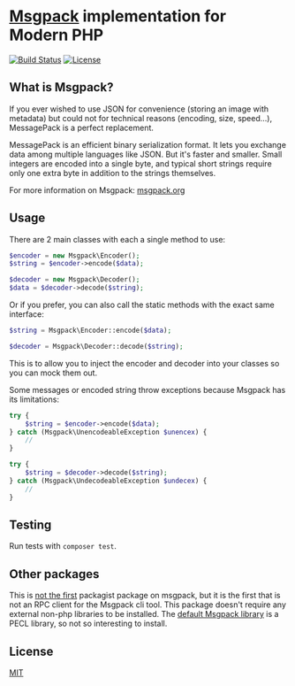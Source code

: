 # [Msgpack](http://msgpack.org/) implementation for Modern PHP
[![Build Status](http://img.shields.io/travis/hannesvdvreken/msgpack.svg?style=flat-square)](https://travis-ci.org/hannesvdvreken/msgpack)
[![License](http://img.shields.io/packagist/l/hannesvdvreken/msgpack.svg?style=flat-square)](#license)

## What is Msgpack?

If you ever wished to use JSON for convenience (storing an image with metadata)
but could not for technical reasons (encoding, size, speed...), MessagePack is a perfect replacement.

MessagePack is an efficient binary serialization format.
It lets you exchange data among multiple languages like JSON.
But it's faster and smaller.
Small integers are encoded into a single byte,
and typical short strings require only one extra byte in addition to the strings themselves.

For more information on Msgpack: [msgpack.org](http://msgpack.org/)

## Usage

There are 2 main classes with each a single method to use:

```php
$encoder = new Msgpack\Encoder();
$string = $encoder->encode($data);

$decoder = new Msgpack\Decoder();
$data = $decoder->decode($string);
```

Or if you prefer, you can also call the static methods with the exact same interface:

```php
$string = Msgpack\Encoder::encode($data);

$decoder = Msgpack\Decoder::decode($string);
```

This is to allow you to inject the encoder and decoder into your classes so you can mock them out.

Some messages or encoded string throw exceptions because Msgpack has its limitations:

```php
try {
    $string = $encoder->encode($data);
} catch (Msgpack\UnencodeableException $unencex) {
    //
}
```

```php
try {
    $string = $decoder->decode($string);
} catch (Msgpack\UndecodeableException $undecex) {
    //
}
```

## Testing

Run tests with `composer test`.

## Other packages

This is [not the first](https://packagist.org/search/?q=msgpack) packagist package on msgpack,
but it is the first that is not an RPC client for the Msgpack cli tool. This package doesn't require
any external non-php libraries to be installed. The [default Msgpack library](https://github.com/msgpack/msgpack-php)
is a PECL library, so not so interesting to install.

## License

[MIT](license)
